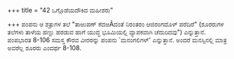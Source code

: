 +++
title = "42 ಒಗ್ಗೊಡೆಯದೌಕಿದ ಮಹೀಶರು"

+++
ಪಂಪನು ಆ ಶತ್ರುಗಳ ತಲೆ "ತಾಱುಪಣ್ ಕೆದಱÂದಂತೆ ನಿರಂತರಂ ಆಜಿರಂಗದೊಳ್ ಪರೆದಿರೆ" (ಶೂರರುಗಳ ತಲೆಗಳು ತಾಳೆಯ ಹಣ್ಣು ಹರಡುವ ಹಾಗೆ ಯುದ್ಧ ಭೂಮಿಯಲ್ಲಿ  ವ್ಯಾಪಕವಾಗಿ ಚೆದುರಿದವು") ಎನ್ನುತ್ತಾನೆ. ಪಂಪಭಾರತ 8-106 ಸಮಸ್ತ ಕೌರವ ವೀರರನ್ನು ಪಂಪನು `ಮನಂಗಲಿಗಳ್' ಎನ್ನುತ್ತಾನೆ. ಅಂದರೆ ಮನಸ್ಸಿನಲ್ಲಿ ಮಾತ್ರ ಅವರೆಲ್ಲ ಶೂರರು ಎಂದರ್ಥ 8-108.